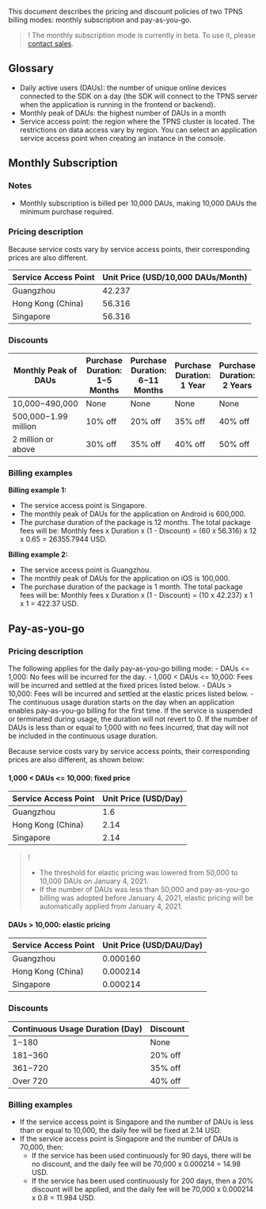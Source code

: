 This document describes the pricing and discount policies of two TPNS billing modes: monthly subscription and pay-as-you-go.
>! The monthly subscription mode is currently in beta. To use it, please [contact sales](https://intl.cloud.tencent.com/contact-sales).

## Glossary
- Daily active users (DAUs): the number of unique online devices connected to the SDK on a day (the SDK will connect to the TPNS server when the application is running in the frontend or backend).
- Monthly peak of DAUs: the highest number of DAUs in a month
- Service access point: the region where the TPNS cluster is located. The restrictions on data access vary by region. You can select an application service access point when creating an instance in the console.

## Monthly Subscription
### Notes
- Monthly subscription is billed per 10,000 DAUs, making 10,000 DAUs the minimum purchase required.

### Pricing description
Because service costs vary by service access points, their corresponding prices are also different.

| Service Access Point | Unit Price (USD/10,000 DAUs/Month)
| ---------- | --------------------------------- |
| Guangzhou | 42.237                            |
| Hong Kong (China) | 56.316                            |
| Singapore | 56.316                            |

### Discounts
| Monthly Peak of DAUs | Purchase Duration: 1−5 Months | Purchase Duration: 6−11 Months | Purchase Duration: 1 Year | Purchase Duration: 2 Years |
| ------------------ | --------------------- | ---------------------- | -------------- | -------------- |
| 10,000−490,000  | None | None | None | None |
| 500,000−1.99 million | 10% off | 20% off | 35% off | 40% off |
| 2 million or above  | 30% off | 35% off | 40% off | 50% off |

### Billing examples
**Billing example 1:**
- The service access point is Singapore.
- The monthly peak of DAUs for the application on Android is 600,000.
- The purchase duration of the package is 12 months.
The total package fees will be: Monthly fees x Duration x (1 - Discount) = (60 x 56.316) x 12 x 0.65 = 26355.7944 USD.

**Billing example 2:**
- The service access point is Guangzhou.
- The monthly peak of DAUs for the application on iOS is 100,000.
- The purchase duration of the package is 1 month.
The total package fees will be: Monthly fees x Duration x (1 - Discount) = (10 x 42.237) x 1 x 1 = 422.37 USD.

## Pay-as-you-go

### Pricing description

The following applies for the daily pay-as-you-go billing mode:
	- DAUs <= 1,000: No fees will be incurred for the day.
	- 1,000 < DAUs <= 10,000: Fees will be incurred and settled at the fixed prices listed below.
	- DAUs > 10,000: Fees will be incurred and settled at the elastic prices listed below.
	- The continuous usage duration starts on the day when an application enables pay-as-you-go billing for the first time. If the service is suspended or terminated during usage, the duration will not revert to 0. If the number of DAUs is less than or equal to 1,000 with no fees incurred, that day will not be included in the continuous usage duration.
	

Because service costs vary by service access points, their corresponding prices are also different, as shown below:

#### 1,000 < DAUs <= 10,000: fixed price

| Service Access Point | Unit Price (USD/Day) |
| ---------- | ----------------- |
| Guangzhou | 1.6               |
| Hong Kong (China) | 2.14              |
| Singapore | 2.14              |

>! 
>- The threshold for elastic pricing was lowered from 50,000 to 10,000 DAUs on January 4, 2021.
>- If the number of DAUs was less than 50,000 and pay-as-you-go billing was adopted before January 4, 2021, elastic pricing will be automatically applied from January 4, 2021.

#### DAUs > 10,000: elastic pricing
| Service Access Point | Unit Price (USD/DAU/Day)
| ---------- | ------------------------------ |
| Guangzhou  | 0.000160                       |
| Hong Kong (China) | 0.000214                       |
| Singapore | 0.000214                       |

### Discounts
| Continuous Usage Duration (Day) | Discount |
| :----------------- | :----- |
| 1−180            | None |
| 181−360          | 20% off   |
| 361−720          | 35% off |
| Over 720              | 40% off |

### Billing examples
- If the service access point is Singapore and the number of DAUs is less than or equal to 10,000, the daily fee will be fixed at 2.14 USD.
- If the service access point is Singapore and the number of DAUs is 70,000, then:
	- If the service has been used continuously for 90 days, there will be no discount, and the daily fee will be 70,000 x 0.000214 = 14.98 USD.
	- If the service has been used continuously for 200 days, then a 20% discount will be applied, and the daily fee will be 70,000 x 0.000214 x 0.8 = 11.984 USD.